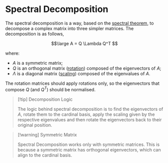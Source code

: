 # Spectral Decomposition

The spectral decomposition is a way, based on the [spectral theorem](#Spectral%20Theorem), to decompose a complex matrix into three simpler matrices. The decomposition is as follows,

$$\large
	A = Q \Lambda Q^T
$$

where:
- $A$ is a symmetric matrix;
- $Q$ is an orthogonal matrix ([rotation](/Linear%20Algebra/Transformations/Linear%20Transformations.md#Rotation)) composed of the eigenvectors of $A$;
- $\Lambda$ is a diagonal matrix ([scaling](/Linear%20Algebra/Transformations/Linear%20Transformations.md#Scaling)) composed of the eigenvalues of $A$.

The rotation matrices should apply rotations only, so the eigenvectors that compose $Q$ (and $Q^T$) should be normalised.

> [!tip] Decomposition Logic
> 
> The logic behind spectral decomposition is to find the eigenvectors of $A$, rotate them to the cardinal basis, apply the scaling given by the respective eigenvalues and then rotate the eigenvectors back to their original position.

> [!warning] Symmetric Matrix
> 
> Spectral Decomposition works only with symmetric matrices. This is because a symmetric matrix has orthogonal eigenvectors, which can align to the cardinal basis.
